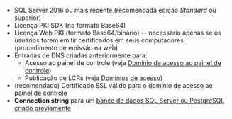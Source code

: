 ﻿* SQL Server 2016 ou mais recente (recomendada edição *Standard* ou superior)
* Licença PKI SDK (no formato Base64)
* Licença Web PKI (formato Base64/binário) -- necessário apenas se os usuários forem emitir certificados em seus computadores (procedimento de emissão na web)
* Entradas de DNS criadas anteriormente para:
    * Acesso ao painel de controle (veja [Domínio de acesso ao painel de controle](../index.md#dashboard-domain))
    * Publicação de LCRs (veja [Domínios de acesso](../index.md#access-domains))
* (recomendado) Certificado SSL válido para o domínio de acesso ao painel de controle
* **Connection string** para um [banco de dados SQL Server ou PostgreSQL criado previamente](../prepare-database.md)
